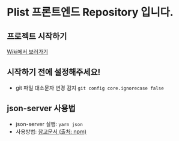 # Plist 프론트엔드 Repository 입니다.

## 프로젝트 시작하기

[Wiki에서 보러가기](https://github.com/Plist-ZB/plist-frontend/wiki/Yarn-%ED%8C%A8%ED%82%A4%EC%A7%80-%EB%A7%A4%EB%8B%88%EC%A0%80-%EA%B0%84%EB%8B%A8-%EC%82%AC%EC%9A%A9-%EB%B0%A9%EB%B2%95)

## 시작하기 전에 설정해주세요!

- git 파일 대소문자 변경 감지
  `git config core.ignorecase false`

## json-server 사용법

- json-server 실행: `yarn json`
- 사용방법: [참고문서 (출처: npm)](https://www.npmjs.com/package/json-server)
